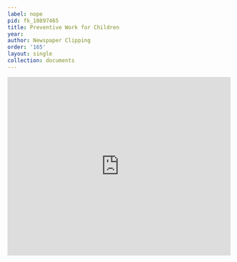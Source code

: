 ```yaml
---
label: nope
pid: fk_10897465
title: Preventive Work for Children
year:
author: Newspaper Clipping
order: '165'
layout: single
collection: documents
---
```

<iframe src="https://northwestern.app.box.com/embed/s/4k1zxmybbxj1sr0gpv9ukngvx6e7w9xb?sortColumn=date&view=list" width="500" height="400" frameborder="0" allowfullscreen webkitallowfullscreen msallowfullscreen></iframe>
